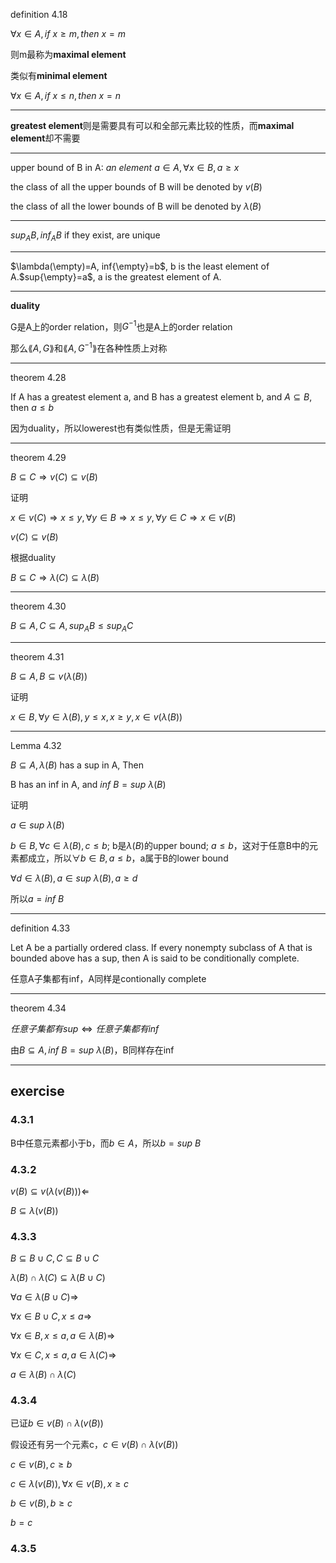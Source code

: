 definition 4.18

$\forall x\in A, if\ x\geq m, then\ x = m$

则m最称为**maximal element**

类似有**minimal element**

$\forall x\in A, if\ x\leq n, then\ x=n$

---

**greatest element**则是需要具有可以和全部元素比较的性质，而**maximal element**却不需要

---

upper bound of B in A: $an\ element\ a\in A, \forall x\in B, a\geq x$

the class of all the upper bounds of B will be denoted by $v(B)$

the class of all the lower bounds of B will be denoted by $\lambda(B)$

---

$sup_AB, inf_AB$ if they exist, are unique

---

$\lambda(\empty)=A, inf{\empty}=b$, b is the least element of A.$sup{\empty}=a$, a is the greatest element of A.

---

**duality**

G是A上的order relation，则$G^{-1}$也是A上的order relation

那么$\lang A, G\rang$和$\lang A,G^{-1}\rang$在各种性质上对称

---

theorem 4.28

If A has a greatest element a, and B has a greatest element b, and $A\subseteq B$, then $a\leq b$

因为duality，所以lowerest也有类似性质，但是无需证明

---

theorem 4.29

$B\subseteq C\Rightarrow v(C)\subseteq v(B)$

证明

$x\in v(C)\Rightarrow x\leq y,\forall y\in B\Rightarrow x\leq y,\forall y\in C\Rightarrow x\in v(B)$

$v(C)\subseteq v(B)$

根据duality

$B\subseteq C\Rightarrow \lambda(C)\subseteq \lambda(B)$

---

theorem 4.30

$B\subseteq A, C\subseteq A, sup_AB\leq sup_AC$

---

theorem 4.31

$B\subseteq A, B\subseteq v(\lambda(B))$

证明

$x\in B, \forall y\in \lambda(B), y\leq x, x\geq y, x\in v(\lambda(B))$

---

Lemma 4.32

$B\subseteq A, \lambda(B)$ has a sup in A, Then

B has an inf in A, and $inf\ B=sup\ \lambda(B)$

证明

$a\in sup\ \lambda(B)$

$b\in B, \forall c\in \lambda(B), c\leq b;$ b是$\lambda(B)$的upper bound; $a\leq b$，这对于任意B中的元素都成立，所以$\forall b\in B, a\leq b$，a属于B的lower bound

$\forall d\in \lambda(B), a\in sup\ \lambda(B), a\geq d$

所以$a = inf\ B$

---

definition 4.33

Let A be a partially ordered class. If every nonempty subclass of A that is bounded above has a sup, then A is said to be conditionally complete.

任意A子集都有inf，A同样是contionally complete

---

theorem 4.34

$任意子集都有sup \Leftrightarrow 任意子集都有inf$

由$B\subseteq A, inf\ B =sup\ \lambda(B)$，B同样存在inf

---

## exercise

### 4.3.1

B中任意元素都小于b，而$b\in A$，所以$b = sup\ B$

### 4.3.2

$v(B)\subseteq v(\lambda(v(B))) \Leftarrow$

$B\subseteq \lambda(v(B))$

### 4.3.3

$B\subseteq B\cup C, C\subseteq B\cup C$

$\lambda(B)\cap \lambda(C) \subseteq \lambda(B\cup C)$

$\forall a\in \lambda(B\cup C) \Rightarrow$

$\forall x\in B\cup C, x\leq a \Rightarrow$

$\forall x\in B, x\leq a, a\in \lambda(B) \Rightarrow$

$\forall x\in C, x\leq a, a\in \lambda(C) \Rightarrow$

$a \in \lambda(B)\cap \lambda(C)$

### 4.3.4

已证$b\in v(B)\cap \lambda(v(B))$

假设还有另一个元素c，$c\in v(B)\cap \lambda(v(B))$

$c\in v(B), c\geq b$

$c\in \lambda(v(B)), \forall x\in v(B), x\geq c$

$b\in v(B), b\geq c$

$b = c$

### 4.3.5

